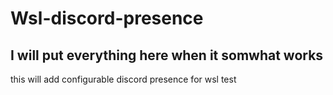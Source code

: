 # Wsl-discord-presence
## I will put everything here when it somwhat works
this will add configurable discord presence for wsl
test
